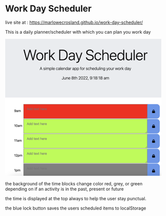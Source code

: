 # Work Day Scheduler

live site at : https://marlowecrosland.github.io/work-day-scheduler/

This is a daily planner/scheduler with which you can plan you work day


![Screenshot](assets/images/screenshot.png)

the background of the time blocks change color red, grey, or green depending on if an activity is in the past, present or future



the time is displayed at the top always to help the user stay punctual.

the blue lock button saves the users scheduled items to localStorage
